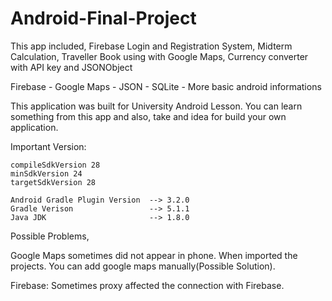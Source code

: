 


# Android-Final-Project

This app included, Firebase Login and Registration System, Midterm Calculation, Traveller  Book using with Google Maps, Currency converter with API key and JSONObject

Firebase - Google Maps - JSON  - SQLite - More basic android informations 

This application was built for University Android Lesson. 
You can learn something from this app and also, take and idea for build your own application.

Important Version:

    compileSdkVersion 28
    minSdkVersion 24
    targetSdkVersion 28
    
    Android Gradle Plugin Version  --> 3.2.0
    Gradle Verison                 --> 5.1.1
    Java JDK                       --> 1.8.0
    
Possible Problems,

  Google Maps sometimes did not appear in phone. When imported the projects. You can add google maps manually(Possible Solution). 
  
  Firebase: Sometimes proxy affected the connection with Firebase.
